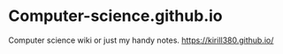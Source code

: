 # Computer-science.github.io
 Computer science wiki or just my handy notes. https://kirill380.github.io/

